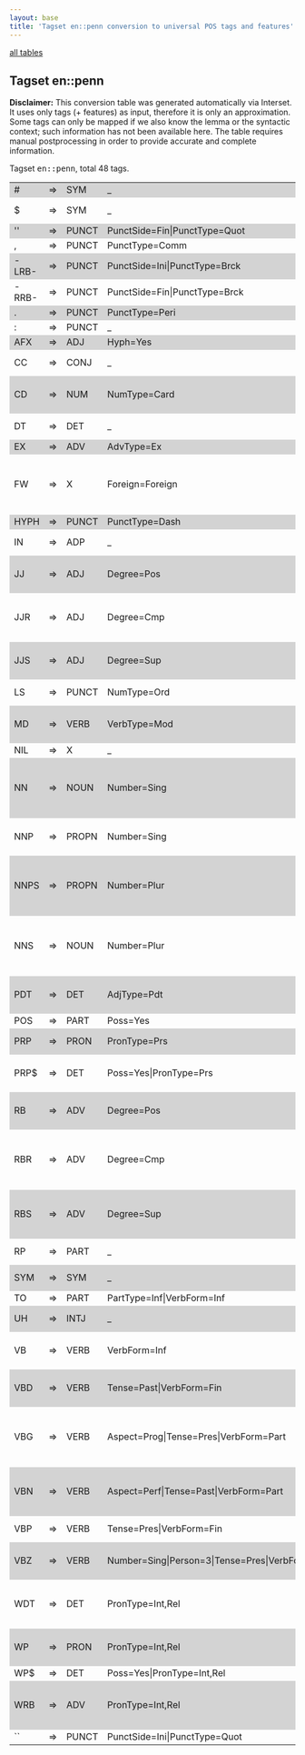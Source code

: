 ```yaml
---
layout: base
title: 'Tagset en::penn conversion to universal POS tags and features'
---
```


<a href="index.html">all tables</a>

## Tagset en::penn

**Disclaimer:**
This conversion table was generated automatically via Interset.
It uses only tags (+ features) as input, therefore it is only an approximation.
Some tags can only be mapped if we also know the lemma or the syntactic context; such information has not been available here.
The table requires manual postprocessing in order to provide accurate and complete information.

Tagset <tt>en::penn</tt>, total 48 tags.

<table>
  <tr style="background:lightgray"><td>#</td><td>=&gt;</td><td>SYM</td><td>_</td><td><em>#</em></td></tr>
  <tr><td>$</td><td>=&gt;</td><td>SYM</td><td>_</td><td><em>$, C$, US$, A$, HK$</em></td></tr>
  <tr style="background:lightgray"><td>''</td><td>=&gt;</td><td>PUNCT</td><td>PunctSide=Fin|PunctType=Quot</td><td><em>'', '</em></td></tr>
  <tr><td>,</td><td>=&gt;</td><td>PUNCT</td><td>PunctType=Comm</td><td><em>,, 2, an</em></td></tr>
  <tr style="background:lightgray"><td>-LRB-</td><td>=&gt;</td><td>PUNCT</td><td>PunctSide=Ini|PunctType=Brck</td><td><em></em></td></tr>
  <tr><td>-RRB-</td><td>=&gt;</td><td>PUNCT</td><td>PunctSide=Fin|PunctType=Brck</td><td><em></em></td></tr>
  <tr style="background:lightgray"><td>.</td><td>=&gt;</td><td>PUNCT</td><td>PunctType=Peri</td><td><em>., ?, !</em></td></tr>
  <tr><td>:</td><td>=&gt;</td><td>PUNCT</td><td>_</td><td><em>--, :, ;, ..., -</em></td></tr>
  <tr style="background:lightgray"><td>AFX</td><td>=&gt;</td><td>ADJ</td><td>Hyph=Yes</td><td><em></em></td></tr>
  <tr><td>CC</td><td>=&gt;</td><td>CONJ</td><td>_</td><td><em>and, or, but, &amp;, nor</em></td></tr>
  <tr style="background:lightgray"><td>CD</td><td>=&gt;</td><td>NUM</td><td>NumType=Card</td><td><em>million, billion, one, two, three</em></td></tr>
  <tr><td>DT</td><td>=&gt;</td><td>DET</td><td>_</td><td><em>the, a, an, this, some</em></td></tr>
  <tr style="background:lightgray"><td>EX</td><td>=&gt;</td><td>ADV</td><td>AdvType=Ex</td><td><em>there</em></td></tr>
  <tr><td>FW</td><td>=&gt;</td><td>X</td><td>Foreign=Foreign</td><td><em>de, perestroika, glasnost, vs., naczelnik</em></td></tr>
  <tr style="background:lightgray"><td>HYPH</td><td>=&gt;</td><td>PUNCT</td><td>PunctType=Dash</td><td><em></em></td></tr>
  <tr><td>IN</td><td>=&gt;</td><td>ADP</td><td>_</td><td><em>of, in, for, on, that</em></td></tr>
  <tr style="background:lightgray"><td>JJ</td><td>=&gt;</td><td>ADJ</td><td>Degree=Pos</td><td><em>new, other, last, such, first</em></td></tr>
  <tr><td>JJR</td><td>=&gt;</td><td>ADJ</td><td>Degree=Cmp</td><td><em>more, higher, lower, less, better</em></td></tr>
  <tr style="background:lightgray"><td>JJS</td><td>=&gt;</td><td>ADJ</td><td>Degree=Sup</td><td><em>most, least, largest, latest, best</em></td></tr>
  <tr><td>LS</td><td>=&gt;</td><td>PUNCT</td><td>NumType=Ord</td><td><em>3, 2, 1, 4, First</em></td></tr>
  <tr style="background:lightgray"><td>MD</td><td>=&gt;</td><td>VERB</td><td>VerbType=Mod</td><td><em>will, would, could, can, may</em></td></tr>
  <tr><td>NIL</td><td>=&gt;</td><td>X</td><td>_</td><td><em>), }</em></td></tr>
  <tr style="background:lightgray"><td>NN</td><td>=&gt;</td><td>NOUN</td><td>Number=Sing</td><td><em>%, company, year, market, share</em></td></tr>
  <tr><td>NNP</td><td>=&gt;</td><td>PROPN</td><td>Number=Sing</td><td><em>Mr., U.S., Corp., New, Inc.</em></td></tr>
  <tr style="background:lightgray"><td>NNPS</td><td>=&gt;</td><td>PROPN</td><td>Number=Plur</td><td><em>Securities, Democrats, Americans, Brothers, Airlines</em></td></tr>
  <tr><td>NNS</td><td>=&gt;</td><td>NOUN</td><td>Number=Plur</td><td><em>years, shares, sales, companies, prices</em></td></tr>
  <tr style="background:lightgray"><td>PDT</td><td>=&gt;</td><td>DET</td><td>AdjType=Pdt</td><td><em>all, such, half, both, nary</em></td></tr>
  <tr><td>POS</td><td>=&gt;</td><td>PART</td><td>Poss=Yes</td><td><em>'s, '</em></td></tr>
  <tr style="background:lightgray"><td>PRP</td><td>=&gt;</td><td>PRON</td><td>PronType=Prs</td><td><em>it, he, they, I, we</em></td></tr>
  <tr><td>PRP$</td><td>=&gt;</td><td>DET</td><td>Poss=Yes|PronType=Prs</td><td><em>its, his, their, our, her</em></td></tr>
  <tr style="background:lightgray"><td>RB</td><td>=&gt;</td><td>ADV</td><td>Degree=Pos</td><td><em>n't, not, also, only, as</em></td></tr>
  <tr><td>RBR</td><td>=&gt;</td><td>ADV</td><td>Degree=Cmp</td><td><em>more, earlier, less, higher, further</em></td></tr>
  <tr style="background:lightgray"><td>RBS</td><td>=&gt;</td><td>ADV</td><td>Degree=Sup</td><td><em>most, best, least, hardest, Worst</em></td></tr>
  <tr><td>RP</td><td>=&gt;</td><td>PART</td><td>_</td><td><em>up, out, off, down, in</em></td></tr>
  <tr style="background:lightgray"><td>SYM</td><td>=&gt;</td><td>SYM</td><td>_</td><td><em>a, c, \*, \*\*, b</em></td></tr>
  <tr><td>TO</td><td>=&gt;</td><td>PART</td><td>PartType=Inf|VerbForm=Inf</td><td><em>to, na</em></td></tr>
  <tr style="background:lightgray"><td>UH</td><td>=&gt;</td><td>INTJ</td><td>_</td><td><em>yes, well, no, OK, oh</em></td></tr>
  <tr><td>VB</td><td>=&gt;</td><td>VERB</td><td>VerbForm=Inf</td><td><em>be, have, make, buy, get</em></td></tr>
  <tr style="background:lightgray"><td>VBD</td><td>=&gt;</td><td>VERB</td><td>Tense=Past|VerbForm=Fin</td><td><em>said, was, were, had, did</em></td></tr>
  <tr><td>VBG</td><td>=&gt;</td><td>VERB</td><td>Aspect=Prog|Tense=Pres|VerbForm=Part</td><td><em>including, being, according, going, making</em></td></tr>
  <tr style="background:lightgray"><td>VBN</td><td>=&gt;</td><td>VERB</td><td>Aspect=Perf|Tense=Past|VerbForm=Part</td><td><em>been, expected, made, based, sold</em></td></tr>
  <tr><td>VBP</td><td>=&gt;</td><td>VERB</td><td>Tense=Pres|VerbForm=Fin</td><td><em>are, have, do, say, 're</em></td></tr>
  <tr style="background:lightgray"><td>VBZ</td><td>=&gt;</td><td>VERB</td><td>Number=Sing|Person=3|Tense=Pres|VerbForm=Fin</td><td><em>is, has, says, 's, does</em></td></tr>
  <tr><td>WDT</td><td>=&gt;</td><td>DET</td><td>PronType=Int,Rel</td><td><em>which, that, what, whatever, .what</em></td></tr>
  <tr style="background:lightgray"><td>WP</td><td>=&gt;</td><td>PRON</td><td>PronType=Int,Rel</td><td><em>who, what, whom, whoever</em></td></tr>
  <tr><td>WP$</td><td>=&gt;</td><td>DET</td><td>Poss=Yes|PronType=Int,Rel</td><td><em>whose</em></td></tr>
  <tr style="background:lightgray"><td>WRB</td><td>=&gt;</td><td>ADV</td><td>PronType=Int,Rel</td><td><em>when, how, where, why, whenever</em></td></tr>
  <tr><td>``</td><td>=&gt;</td><td>PUNCT</td><td>PunctSide=Ini|PunctType=Quot</td><td><em>``, `, non-``</em></td></tr>
</table>
